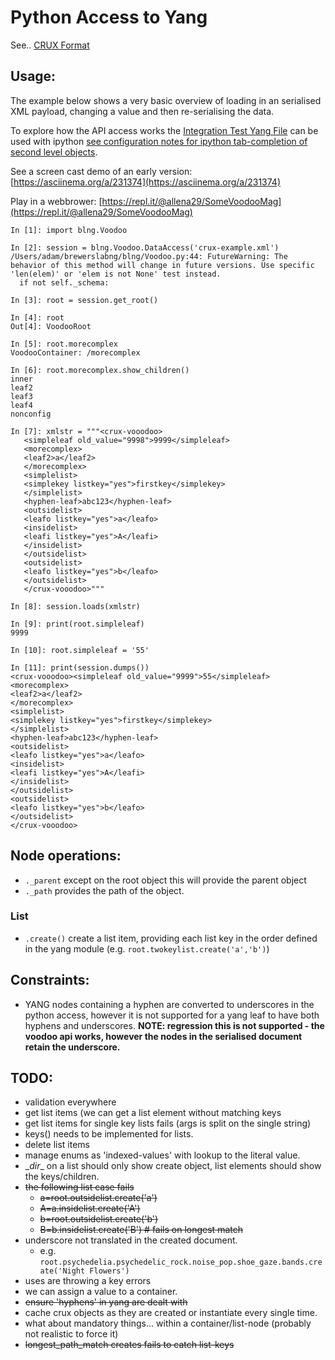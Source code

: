 # Python Access to Yang

See.. [CRUX Format](Crux-Yang-Representation.md)

## Usage:

The example below shows a very basic overview of loading in an serialised XML payload, changing a value and then re-serialising the data.

To explore how the API access works the [Integration Test Yang File](yang/integrationtest.yang) can be used with ipython [see configuration notes for ipython tab-completion of second level objects](ipython/README.md).

See a screen cast demo of an early version: [https://asciinema.org/a/231374](https://asciinema.org/a/231374)

Play in a webbrower: [https://repl.it/@allena29/SomeVoodooMag](https://repl.it/@allena29/SomeVoodooMag)


```
In [1]: import blng.Voodoo

In [2]: session = blng.Voodoo.DataAccess('crux-example.xml')
/Users/adam/brewerslabng/blng/Voodoo.py:44: FutureWarning: The behavior of this method will change in future versions. Use specific 'len(elem)' or 'elem is not None' test instead.
  if not self._schema:

In [3]: root = session.get_root()

In [4]: root
Out[4]: VoodooRoot

In [5]: root.morecomplex
VoodooContainer: /morecomplex

In [6]: root.morecomplex.show_children()
inner
leaf2
leaf3
leaf4
nonconfig

In [7]: xmlstr = """<crux-vooodoo>
   <simpleleaf old_value="9998">9999</simpleleaf>
   <morecomplex>
   <leaf2>a</leaf2>
   </morecomplex>
   <simplelist>
   <simplekey listkey="yes">firstkey</simplekey>
   </simplelist>
   <hyphen-leaf>abc123</hyphen-leaf>
   <outsidelist>
   <leafo listkey="yes">a</leafo>
   <insidelist>
   <leafi listkey="yes">A</leafi>
   </insidelist>
   </outsidelist>
   <outsidelist>
   <leafo listkey="yes">b</leafo>
   </outsidelist>
   </crux-vooodoo>"""

In [8]: session.loads(xmlstr)

In [9]: print(root.simpleleaf)
9999

In [10]: root.simpleleaf = '55'

In [11]: print(session.dumps())
<crux-vooodoo><simpleleaf old_value="9999">55</simpleleaf>
<morecomplex>
<leaf2>a</leaf2>
</morecomplex>
<simplelist>
<simplekey listkey="yes">firstkey</simplekey>
</simplelist>
<hyphen-leaf>abc123</hyphen-leaf>
<outsidelist>
<leafo listkey="yes">a</leafo>
<insidelist>
<leafi listkey="yes">A</leafi>
</insidelist>
</outsidelist>
<outsidelist>
<leafo listkey="yes">b</leafo>
</outsidelist>
</crux-vooodoo>

```


## Node operations:

 - `._parent` except on the root object this will provide the parent object
 - `._path` provides the path of the object.

### List

 - `.create()` create a list item, providing each list key in the order defined in the yang module (e.g. `root.twokeylist.create('a','b')`)





## Constraints:

 - YANG nodes containing a hyphen are converted to underscores in the python access, however it is not supported for a yang leaf to have both hyphens and underscores. **NOTE: regression this is not supported - the voodoo api works, however the nodes in the serialised document retain the underscore.**


## TODO:

- validation everywhere
- get list items (we can get a list element without matching keys
- get list items for single key lists fails (args is split on the single string)
- keys() needs to be implemented for lists.
- delete list items
- manage enums as 'indexed-values' with lookup to the literal value.
- \__dir__ on a list should only show create object, list elements should show the keys/children.
- ~~the following list case fails~~
  - ~~a=root.outsidelist.create('a')~~
  - ~~A=a.insidelist.create('A')~~
  - ~~b=root.outsidelist.create('b')~~
  - ~~B=b.insidelist.create('B') # fails on longest match~~
- underscore not translated in the created document.
  - e.g. `root.psychedelia.psychedelic_rock.noise_pop.shoe_gaze.bands.create('Night Flowers')`
- uses are throwing a key errors
- we can assign a value to a container.
- ~~ensure 'hyphens' in yang are dealt with~~
- cache crux objects as they are created  or instantiate every single time.
- what about mandatory things... within a container/list-node (probably not realistic to force it)
- ~~longest_path_match creates fails to catch list-keys~~
